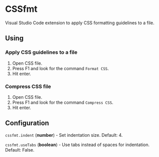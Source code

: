 # CSSfmt

Visual Studio Code extension to apply CSS formatting guidelines to a file. 

## Using

### Apply CSS guidelines to a file

1. Open CSS file.
2. Press F1 and look for the command `Format CSS`.
3. Hit enter.

### Compress CSS file

1. Open CSS file.
2. Press F1 and look for the command `Compress CSS`.
3. Hit enter.

## Configuration

`cssfmt.indent` (**number**) - Set indentation size. Default: 4.

`cssfmt.useTabs` (**boolean**) - Use tabs instead of spaces for indentation. Default: False.
